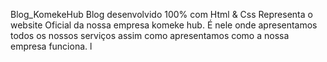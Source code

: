  Blog_KomekeHub
 Blog desenvolvido 100% com Html & Css
 Representa o website Oficial da nossa empresa komeke hub. 
 É nele onde apresentamos todos os nossos serviços assim como apresentamos como a nossa empresa funciona.
l
